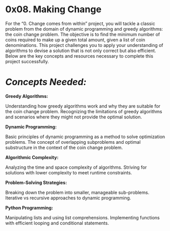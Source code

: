 # **0x08. Making Change**

For the “0. Change comes from within” project, you will tackle a classic problem from the domain of dynamic programming and greedy algorithms: the coin change problem. The objective is to find the minimum number of coins required to make up a given total amount, given a list of coin denominations. This project challenges you to apply your understanding of algorithms to devise a solution that is not only correct but also efficient. Below are the key concepts and resources necessary to complete this project successfully.

# *Concepts Needed:*

**Greedy Algorithms:**

Understanding how greedy algorithms work and why they are suitable for the coin change problem.
Recognizing the limitations of greedy algorithms and scenarios where they might not provide the optimal solution.

**Dynamic Programming:**

Basic principles of dynamic programming as a method to solve optimization problems.
The concept of overlapping subproblems and optimal substructure in the context of the coin change problem.

**Algorithmic Complexity:**

Analyzing the time and space complexity of algorithms.
Striving for solutions with lower complexity to meet runtime constraints.

**Problem-Solving Strategies:**

Breaking down the problem into smaller, manageable sub-problems.
Iterative vs recursive approaches to dynamic programming.

**Python Programming:**

Manipulating lists and using list comprehensions.
Implementing functions with efficient looping and conditional statements.
